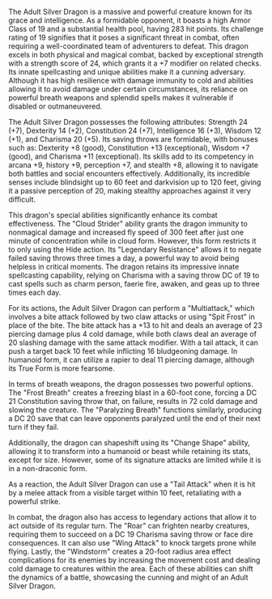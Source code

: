 The Adult Silver Dragon is a massive and powerful creature known for its grace and intelligence. As a formidable opponent, it boasts a high Armor Class of 19 and a substantial health pool, having 283 hit points. Its challenge rating of 19 signifies that it poses a significant threat in combat, often requiring a well-coordinated team of adventurers to defeat. This dragon excels in both physical and magical combat, backed by exceptional strength with a strength score of 24, which grants it a +7 modifier on related checks. Its innate spellcasting and unique abilities make it a cunning adversary. Although it has high resilience with damage immunity to cold and abilities allowing it to avoid damage under certain circumstances, its reliance on powerful breath weapons and splendid spells makes it vulnerable if disabled or outmaneuvered.

The Adult Silver Dragon possesses the following attributes: Strength 24 (+7), Dexterity 14 (+2), Constitution 24 (+7), Intelligence 16 (+3), Wisdom 12 (+1), and Charisma 20 (+5). Its saving throws are formidable, with bonuses such as: Dexterity +8 (good), Constitution +13 (exceptional), Wisdom +7 (good), and Charisma +11 (exceptional). Its skills add to its competency in arcana +9, history +9, perception +7, and stealth +8, allowing it to navigate both battles and social encounters effectively. Additionally, its incredible senses include blindsight up to 60 feet and darkvision up to 120 feet, giving it a passive perception of 20, making stealthy approaches against it very difficult.

This dragon's special abilities significantly enhance its combat effectiveness. The "Cloud Strider" ability grants the dragon immunity to nonmagical damage and increased fly speed of 300 feet after just one minute of concentration while in cloud form. However, this form restricts it to only using the Hide action. Its "Legendary Resistance" allows it to negate failed saving throws three times a day, a powerful way to avoid being helpless in critical moments. The dragon retains its impressive innate spellcasting capability, relying on Charisma with a saving throw DC of 19 to cast spells such as charm person, faerie fire, awaken, and geas up to three times each day.

For its actions, the Adult Silver Dragon can perform a "Multiattack," which involves a bite attack followed by two claw attacks or using "Spit Frost" in place of the bite. The bite attack has a +13 to hit and deals an average of 23 piercing damage plus 4 cold damage, while both claws deal an average of 20 slashing damage with the same attack modifier. With a tail attack, it can push a target back 10 feet while inflicting 16 bludgeoning damage. In humanoid form, it can utilize a rapier to deal 11 piercing damage, although its True Form is more fearsome.

In terms of breath weapons, the dragon possesses two powerful options. The "Frost Breath" creates a freezing blast in a 60-foot cone, forcing a DC 21 Constitution saving throw that, on failure, results in 72 cold damage and slowing the creature. The "Paralyzing Breath" functions similarly, producing a DC 20 save that can leave opponents paralyzed until the end of their next turn if they fail.

Additionally, the dragon can shapeshift using its "Change Shape" ability, allowing it to transform into a humanoid or beast while retaining its stats, except for size. However, some of its signature attacks are limited while it is in a non-draconic form.

As a reaction, the Adult Silver Dragon can use a "Tail Attack" when it is hit by a melee attack from a visible target within 10 feet, retaliating with a powerful strike.

In combat, the dragon also has access to legendary actions that allow it to act outside of its regular turn. The "Roar" can frighten nearby creatures, requiring them to succeed on a DC 19 Charisma saving throw or face dire consequences. It can also use "Wing Attack" to knock targets prone while flying. Lastly, the "Windstorm" creates a 20-foot radius area effect complications for its enemies by increasing the movement cost and dealing cold damage to creatures within the area. Each of these abilities can shift the dynamics of a battle, showcasing the cunning and might of an Adult Silver Dragon.